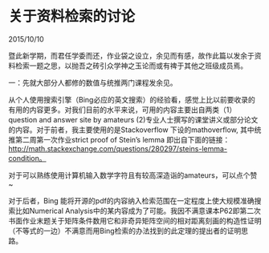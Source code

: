 # 关于资料检索的讨论
2015/10/10

暨此新学期，而君任学委而还，作业袋之设立，余见而有感，故作此篇以发余于资料检索一题之思，以抛吾之砖引众学神之玉论而或有禆于其他之班级成员焉。

一：先就大部分人都修的数值与统推两门课程发余见。

从个人使用搜索引擎（Bing必应的英文搜索）的经验看，感觉上比以前要收录的有用的内容更多。对我们目前的水平来说，可用的内容主要出自两类（1）question and answer site
by amateurs (2)专业人士撰写的课堂讲义或部分论文的内容。对于前者，我主要使用的是Stackoverflow 下设的mathoverflow, 其中统推第二周第一次作业strict proof of Stein’s lemma 即出自下面的链接：http://math.stackexchange.com/questions/280297/steins-lemma-condition。

对于可以熟练使用计算机输入数学字符且有较高深造诣的amateurs，可以点个赞~

对于后者，Bing 能将开源的pdf的内容纳入检索范围在一定程度上使大规模准确搜索比如Numerical Analysis中的某内容成为了可能。我因不满意课本P62即第二次书面作业末题关于矩阵条件数用它和非奇异矩阵空间的相对距离刻画的构造性证明（不等式的一边）不满意而用Bing检索的办法找到的此定理的提出者的证明思路。
